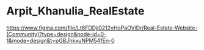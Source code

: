 # Arpit_Khanulia_RealEstate

https://www.figma.com/file/Lt8FDDjj0212vHoPaOViDr/Real-Estate-Website-(Community)?type=design&node-id=0-1&mode=design&t=pGBJhkxuNPM54fEn-0
